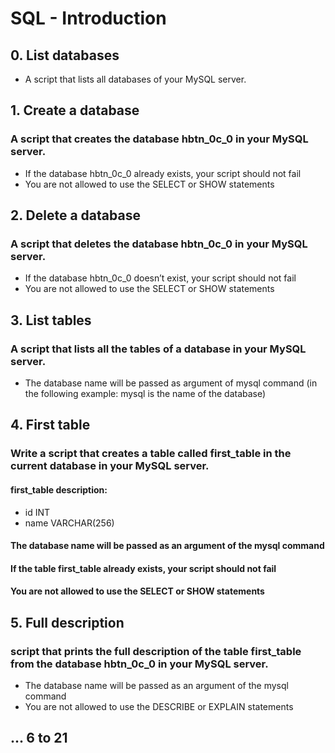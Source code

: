 # SQL - Introduction

## 0. List databases
- A script that lists all databases of your MySQL server.

## 1. Create a database
### A script that creates the database hbtn_0c_0 in your MySQL server.
- If the database hbtn_0c_0 already exists, your script should not fail
- You are not allowed to use the SELECT or SHOW statements

## 2. Delete a database
### A script that deletes the database hbtn_0c_0 in your MySQL server.
- If the database hbtn_0c_0 doesn’t exist, your script should not fail
- You are not allowed to use the SELECT or SHOW statements

## 3. List tables
### A script that lists all the tables of a database in your MySQL server.
- The database name will be passed as argument of mysql command (in the following example: mysql is the name of the database)

## 4. First table
### Write a script that creates a table called first_table in the current database in your MySQL server.
#### first_table description:
- id INT
- name VARCHAR(256)
#### The database name will be passed as an argument of the mysql command
#### If the table first_table already exists, your script should not fail
#### You are not allowed to use the SELECT or SHOW statements

## 5. Full description
### script that prints the full description of the table first_table from the database hbtn_0c_0 in your MySQL server.
- The database name will be passed as an argument of the mysql command
- You are not allowed to use the DESCRIBE or EXPLAIN statements

## ... 6 to 21
